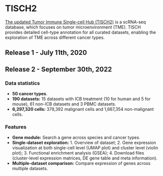 # TISCH2
[The updated Tumor Immune Single-cell Hub (TISCH2)](http://tisch.comp-genomics.org/home/) is a scRNA-seq database, which focuses on tumor microenvironment (TME). TISCH provides detailed cell-type annotation for all curated datasets, enabling the exploration of TME across different cancer types.

## Release 1 - July 11th, 2020
## Release 2 - September 30th, 2022
### Data statistics
- **50 cancer types**.
- **190 datasets:** 15 datasets with ICB treatment (10 for human and 5 for mouse), 61 non-ICB datasets and 3 PBMC datasets.
- **6,297,320 cells:** 378,392 malignant cells and 1,667,354 non-malignant cells.

### Features
- **Gene module:** Search a gene across species and cancer types.
- **Single-dataset exploration:** 1. Overview of dataset; 2. Gene expression visualization at both single-cell level (UMAP plot) and cluster level (violin plot); 3. Functional enrichment analysis (GSEA); 4. Download files (cluster-level expression matrices, DE gene table and meta information).
- **Multiple-dataset comparison:** Compare expression of genes across multiple datasets.
